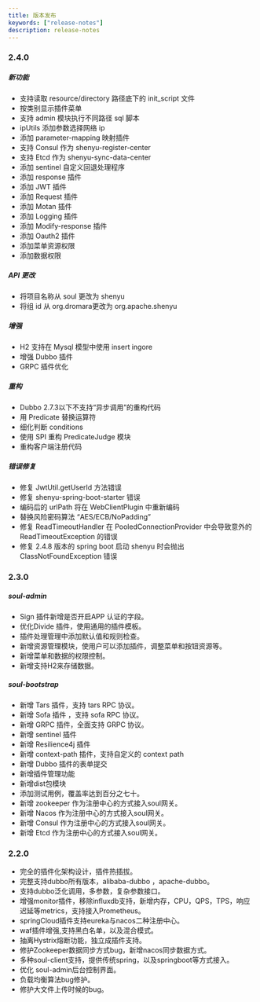 ```yaml
---
title: 版本发布
keywords: ["release-notes"]
description: release-notes
---
```


### 2.4.0

##### 新功能
- 支持读取 resource/directory 路径底下的 init_script 文件
- 按类别显示插件菜单
- 支持 admin 模块执行不同路径 sql 脚本
- ipUtils 添加参数选择网络 ip
- 添加 parameter-mapping 映射插件
- 支持 Consul 作为 shenyu-register-center
- 支持 Etcd 作为 shenyu-sync-data-center
- 添加 sentinel 自定义回退处理程序
- 添加 response 插件
- 添加 JWT 插件
- 添加 Request 插件
- 添加 Motan 插件
- 添加 Logging 插件
- 添加 Modify-response 插件
- 添加 Oauth2 插件
- 添加菜单资源权限
- 添加数据权限

##### API 更改

- 将项目名称从 soul 更改为 shenyu
- 将组 id 从 org.dromara更改为 org.apache.shenyu

##### 增强

- H2 支持在 Mysql 模型中使用 insert ingore
- 增强 Dubbo 插件
- GRPC 插件优化

##### 重构

- Dubbo 2.7.3以下不支持“异步调用”的重构代码
- 用 Predicate 替换运算符
- 细化判断 conditions 
- 使用 SPI 重构 PredicateJudge 模块
- 重构客户端注册代码

##### 错误修复

- 修复 JwtUtil.getUserId 方法错误
- 修复 shenyu-spring-boot-starter 错误
- 编码后的 urlPath 将在 WebClientPlugin 中重新编码
- 替换风险密码算法 “AES/ECB/NoPadding”
- 修复 ReadTimeoutHandler 在 PooledConnectionProvider 中会导致意外的 ReadTimeoutException 的错误
- 修复 2.4.8 版本的 spring boot 启动 shenyu 时会抛出 ClassNotFoundException 错误

### 2.3.0

##### soul-admin

- Sign 插件新增是否开启APP 认证的字段。
- 优化Divide 插件，使用通用的插件模板。
- 插件处理管理中添加默认值和规则检查。
- 新增资源管理模块，使用户可以添加插件，调整菜单和按钮资源等。
- 新增菜单和数据的权限控制。
- 新增支持H2来存储数据。

##### soul-bootstrap

- 新增 Tars 插件，支持 tars RPC 协议。
- 新增 Sofa 插件 ，支持 sofa RPC 协议。
- 新增 GRPC 插件，全面支持 GRPC 协议。
- 新增 sentinel 插件
- 新增 Resilience4j 插件
- 新增 context-path 插件，支持自定义的 context path
- 新增 Dubbo 插件的表单提交
- 新增插件管理功能
- 新增dist包模块
- 添加测试用例，覆盖率达到百分之七十。
- 新增 zookeeper 作为注册中心的方式接入soul网关。
- 新增 Nacos 作为注册中心的方式接入soul网关。
- 新增 Consul 作为注册中心的方式接入soul网关。
- 新增 Etcd 作为注册中心的方式接入soul网关。

### 2.2.0

- 完全的插件化架构设计，插件热插拔。
- 完整支持dubbo所有版本，alibaba-dubbo ，apache-dubbo。
- 支持dubbo泛化调用，多参数，复杂参数接口。
- 增强monitor插件，移除influxdb支持，新增内存，CPU，QPS，TPS，响应迟延等metrics，支持接入Prometheus。
- springCloud插件支持eureka与nacos二种注册中心。
- waf插件增强,支持黑白名单，以及混合模式。
- 抽离Hystrix熔断功能，独立成插件支持。
- 修护Zookeeper数据同步方式bug，新增nacos同步数据方式。
- 多种soul-client支持，提供传统spring，以及springboot等方式接入。
- 优化 soul-admin后台控制界面。
- 负载均衡算法bug修护。
- 修护大文件上传时候的bug。
